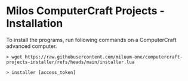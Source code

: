 # Milos ComputerCraft Projects - Installation

To install the programs, run following commands on a ComputerCraft advanced computer.

```
> wget https://raw.githubusercontent.com/miluum-one/computercraft-projects-installer/refs/heads/main/installer.lua

> installer [access_token]
```
